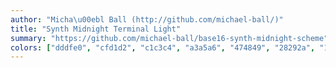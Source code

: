 ```yaml
---
author: "Micha\u00ebl Ball (http://github.com/michael-ball/)"
title: "Synth Midnight Terminal Light"
summary: "https://github.com/michael-ball/base16-synth-midnight-scheme"
colors: ["dddfe0", "cfd1d2", "c1c3c4", "a3a5a6", "474849", "28292a", "1a1b1c", "050608", "b53b50", "ea770d", "c9d364", "06ea61", "42fff9", "03aeff", "ea5ce2", "cd6320"]
---
```

